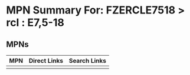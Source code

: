 



# MPN Summary For: FZERCLE7518 > rcl : E7,5-18

## MPNs
  

|MPN|Direct Links|Search Links|
| :--- | :--- | :--- |
||||
